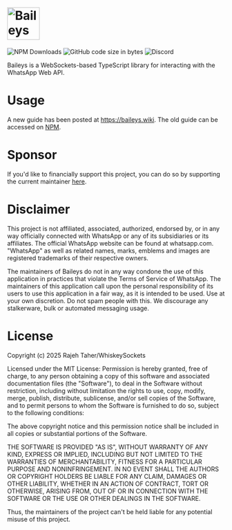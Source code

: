 <h1><img alt="Baileys logo" src="https://raw.githubusercontent.com/WhiskeySockets/Baileys/refs/heads/master/Media/logo.png" height="75"/></h1>

![NPM Downloads](https://img.shields.io/npm/dw/%40whiskeysockets%2Fbaileys?label=npm&color=%23CB3837)
![GitHub code size in bytes](https://img.shields.io/github/languages/code-size/whiskeysockets/baileys)
![Discord](https://img.shields.io/discord/725839806084546610?label=discord&color=%235865F2)

Baileys is a WebSockets-based TypeScript library for interacting with the WhatsApp Web API.

# Usage
A new guide has been posted at https://baileys.wiki. The old guide can be accessed on [NPM](https://npmjs.com/package/baileys).

# Sponsor
If you'd like to financially support this project, you can do so by supporting the current maintainer [here](https://purpshell.dev/sponsor).

# Disclaimer
This project is not affiliated, associated, authorized, endorsed by, or in any way officially connected with WhatsApp or any of its subsidiaries or its affiliates.
The official WhatsApp website can be found at whatsapp.com. "WhatsApp" as well as related names, marks, emblems and images are registered trademarks of their respective owners.

The maintainers of Baileys do not in any way condone the use of this application in practices that violate the Terms of Service of WhatsApp. The maintainers of this application call upon the personal responsibility of its users to use this application in a fair way, as it is intended to be used.
Use at your own discretion. Do not spam people with this. We discourage any stalkerware, bulk or automated messaging usage.

# License
Copyright (c) 2025 Rajeh Taher/WhiskeySockets

Licensed under the MIT License:
Permission is hereby granted, free of charge, to any person obtaining a copy
of this software and associated documentation files (the "Software"), to deal
in the Software without restriction, including without limitation the rights
to use, copy, modify, merge, publish, distribute, sublicense, and/or sell
copies of the Software, and to permit persons to whom the Software is
furnished to do so, subject to the following conditions:

The above copyright notice and this permission notice shall be included in all
copies or substantial portions of the Software.

THE SOFTWARE IS PROVIDED "AS IS", WITHOUT WARRANTY OF ANY KIND, EXPRESS OR
IMPLIED, INCLUDING BUT NOT LIMITED TO THE WARRANTIES OF MERCHANTABILITY,
FITNESS FOR A PARTICULAR PURPOSE AND NONINFRINGEMENT. IN NO EVENT SHALL THE
AUTHORS OR COPYRIGHT HOLDERS BE LIABLE FOR ANY CLAIM, DAMAGES OR OTHER
LIABILITY, WHETHER IN AN ACTION OF CONTRACT, TORT OR OTHERWISE, ARISING FROM,
OUT OF OR IN CONNECTION WITH THE SOFTWARE OR THE USE OR OTHER DEALINGS IN THE
SOFTWARE.

Thus, the maintainers of the project can't be held liable for any potential misuse of this project.
